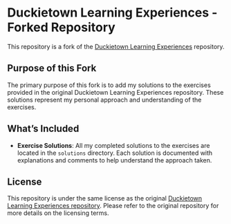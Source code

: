 # Duckietown Learning Experiences - Forked Repository

This repository is a fork of the [Duckietown Learning Experiences](https://github.com/duckietown/duckietown-lx) repository. 

## Purpose of this Fork

The primary purpose of this fork is to add my solutions to the exercises provided in the original Duckietown Learning Experiences repository. These solutions represent my personal approach and understanding of the exercises.

## What’s Included

- **Exercise Solutions**: All my completed solutions to the exercises are located in the `solutions` directory. Each solution is documented with explanations and comments to help understand the approach taken.

## License

This repository is under the same license as the original [Duckietown Learning Experiences repository](https://github.com/duckietown/duckietown-lx). Please refer to the original repository for more details on the licensing terms.
